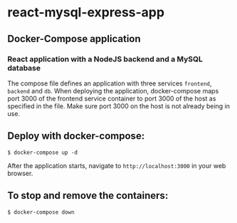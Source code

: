 # react-mysql-express-app
## Docker-Compose application
### React application with a NodeJS backend and a MySQL database


The compose file defines an application with three services `frontend`, `backend` and `db`.
When deploying the application, docker-compose maps port 3000 of the frontend service container to port 3000 of the host as specified in the file.
Make sure port 3000 on the host is not already being in use.

## Deploy with docker-compose:

```
$ docker-compose up -d
```

After the application starts, navigate to `http://localhost:3000` in your web browser.

## To stop and remove the containers:
```
$ docker-compose down
```
